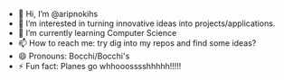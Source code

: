 - 👋 Hi, I’m @aripnokihs
- 👀 I’m interested in turning innovative ideas into projects/applications.
- 🌱 I’m currently learning Computer Science
- 📫 How to reach me: try dig into my repos and find some ideas?
- 😄 Pronouns: Bocchi/Bocchi's
- ⚡ Fun fact: Planes go whhooosssshhhhh!!!!!

<!---
aripnokihs/aripnokihs is a ✨ special ✨ repository because its `README.md` (this file) appears on your GitHub profile.
You can click the Preview link to take a look at your changes.
--->
